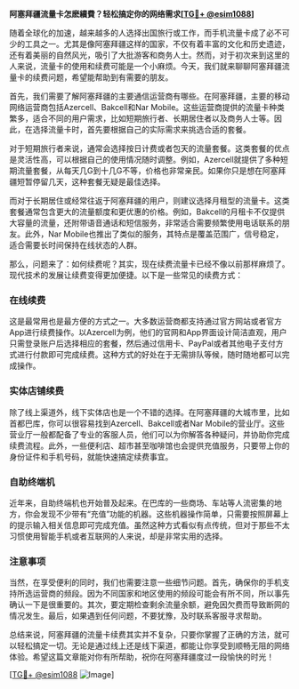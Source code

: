 **阿塞拜疆流量卡怎麽續費？轻松搞定你的网络需求[[TG💪+ @esim1088](https://t.me/s/esim1088)]**

随着全球化的加速，越来越多的人选择出国旅行或工作，而手机流量卡成了必不可少的工具之一。尤其是像阿塞拜疆这样的国家，不仅有着丰富的文化和历史遗迹，还有着美丽的自然风光，吸引了大批游客和商务人士。然而，对于初次来到这里的人来说，流量卡的使用和续费可能是一个小麻烦。今天，我们就来聊聊阿塞拜疆流量卡的续费问题，希望能帮助到有需要的朋友。

首先，我们需要了解阿塞拜疆的主要通信运营商有哪些。在阿塞拜疆，主要的移动网络运营商包括Azercell、Bakcell和Nar Mobile。这些运营商提供的流量卡种类繁多，适合不同的用户需求，比如短期旅行者、长期居住者以及商务人士等。因此，在选择流量卡时，首先要根据自己的实际需求来挑选合适的套餐。

对于短期旅行者来说，通常会选择按日计费或者包天的流量套餐。这类套餐的优点是灵活性高，可以根据自己的使用情况随时调整。例如，Azercell就提供了多种短期流量套餐，从每天几G到十几G不等，价格也非常亲民。如果你只是想在阿塞拜疆短暂停留几天，这种套餐无疑是最佳选择。

而对于长期居住或经常往返于阿塞拜疆的用户，则建议选择月租型的流量卡。这类套餐通常包含更大的流量额度和更优惠的价格。例如，Bakcell的月租卡不仅提供大容量的流量，还附带语音通话和短信服务，非常适合需要频繁使用电话联系的朋友。此外，Nar Mobile也推出了类似的服务，其特点是覆盖范围广，信号稳定，适合需要长时间保持在线状态的人群。

那么，问题来了：如何续费呢？其实，现在续费流量卡已经不像以前那样麻烦了。现代技术的发展让续费变得更加便捷。以下是一些常见的续费方式：

### 在线续费

这是最常用也是最方便的方式之一。大多数运营商都支持通过官方网站或者官方App进行续费操作。以Azercell为例，他们的官网和App界面设计简洁直观，用户只需登录账户后选择相应的套餐，然后通过信用卡、PayPal或者其他电子支付方式进行付款即可完成续费。这种方式的好处在于无需排队等候，随时随地都可以完成操作。

### 实体店铺续费

除了线上渠道外，线下实体店也是一个不错的选择。在阿塞拜疆的大城市里，比如首都巴库，你可以很容易找到Azercell、Bakcell或者Nar Mobile的营业厅。这些营业厅一般都配备了专业的客服人员，他们可以为你解答各种疑问，并协助你完成续费流程。此外，一些便利店、超市甚至咖啡馆也会提供充值服务，只要带上你的身份证件和手机号码，就能快速搞定续费事宜。

### 自助终端机

近年来，自助终端机也开始普及起来。在巴库的一些商场、车站等人流密集的地方，你会发现不少带有“充值”功能的机器。这些机器操作简单，只需要按照屏幕上的提示输入相关信息即可完成充值。虽然这种方式看似有点传统，但对于那些不太习惯使用智能手机或者互联网的人来说，却是非常实用的选择。

### 注意事项

当然，在享受便利的同时，我们也需要注意一些细节问题。首先，确保你的手机支持所选运营商的频段。因为不同国家和地区使用的频段可能会有所不同，所以事先确认一下是很重要的。其次，要定期检查剩余流量余额，避免因欠费而导致断网的情况发生。最后，如果遇到任何问题，不要犹豫，及时联系客服寻求帮助。

总结来说，阿塞拜疆的流量卡续费其实并不复杂，只要你掌握了正确的方法，就可以轻松搞定一切。无论是通过线上还是线下渠道，都能让你享受到顺畅无阻的网络体验。希望这篇文章能对你有所帮助，祝你在阿塞拜疆度过一段愉快的时光！

[[TG💪+ @esim1088](https://t.me/s/esim1088) ![Image](https://i.postimg.cc/4NQfJmqS/Snipaste-2025-05-13-00-14-12.png)]